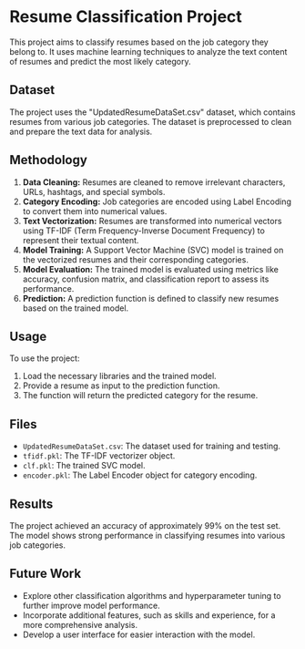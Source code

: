 # Resume Classification Project

This project aims to classify resumes based on the job category they belong to. It uses machine learning techniques to analyze the text content of resumes and predict the most likely category.

## Dataset

The project uses the "UpdatedResumeDataSet.csv" dataset, which contains resumes from various job categories. The dataset is preprocessed to clean and prepare the text data for analysis.

## Methodology

1. **Data Cleaning:** Resumes are cleaned to remove irrelevant characters, URLs, hashtags, and special symbols.
2. **Category Encoding:** Job categories are encoded using Label Encoding to convert them into numerical values.
3. **Text Vectorization:** Resumes are transformed into numerical vectors using TF-IDF (Term Frequency-Inverse Document Frequency) to represent their textual content.
4. **Model Training:** A Support Vector Machine (SVC) model is trained on the vectorized resumes and their corresponding categories.
5. **Model Evaluation:** The trained model is evaluated using metrics like accuracy, confusion matrix, and classification report to assess its performance.
6. **Prediction:** A prediction function is defined to classify new resumes based on the trained model.

## Usage

To use the project:

1. Load the necessary libraries and the trained model.
2. Provide a resume as input to the prediction function.
3. The function will return the predicted category for the resume.

## Files

- `UpdatedResumeDataSet.csv`: The dataset used for training and testing.
- `tfidf.pkl`: The TF-IDF vectorizer object.
- `clf.pkl`: The trained SVC model.
- `encoder.pkl`: The Label Encoder object for category encoding.

## Results

The project achieved an accuracy of approximately 99% on the test set. The model shows strong performance in classifying resumes into various job categories.

## Future Work

- Explore other classification algorithms and hyperparameter tuning to further improve model performance.
- Incorporate additional features, such as skills and experience, for a more comprehensive analysis.
- Develop a user interface for easier interaction with the model.
